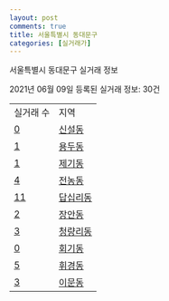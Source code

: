```yaml
---
layout: post
comments: true
title: 서울특별시 동대문구
categories: [실거래가]
---
```


서울특별시 동대문구 실거래 정보

2021년 06월 09일 등록된 실거래 정보: 30건


<table>
  <tr>
    <td>실거래 수</td>
    <td>지역</td>
  </tr>

  
  <tr>
    <td><a href="1123010100.html">0</a></td>
    <td><a href="1123010100.html">신설동</a></td>
  </tr>
    

  <tr>
    <td><a href="1123010200.html">1</a></td>
    <td><a href="1123010200.html">용두동</a></td>
  </tr>
    

  <tr>
    <td><a href="1123010300.html">1</a></td>
    <td><a href="1123010300.html">제기동</a></td>
  </tr>
    

  <tr>
    <td><a href="1123010400.html">4</a></td>
    <td><a href="1123010400.html">전농동</a></td>
  </tr>
    

  <tr>
    <td><a href="1123010500.html">11</a></td>
    <td><a href="1123010500.html">답십리동</a></td>
  </tr>
    

  <tr>
    <td><a href="1123010600.html">2</a></td>
    <td><a href="1123010600.html">장안동</a></td>
  </tr>
    

  <tr>
    <td><a href="1123010700.html">3</a></td>
    <td><a href="1123010700.html">청량리동</a></td>
  </tr>
    

  <tr>
    <td><a href="1123010800.html">0</a></td>
    <td><a href="1123010800.html">회기동</a></td>
  </tr>
    

  <tr>
    <td><a href="1123010900.html">5</a></td>
    <td><a href="1123010900.html">휘경동</a></td>
  </tr>
    

  <tr>
    <td><a href="1123011000.html">3</a></td>
    <td><a href="1123011000.html">이문동</a></td>
  </tr>
    


</table>
    